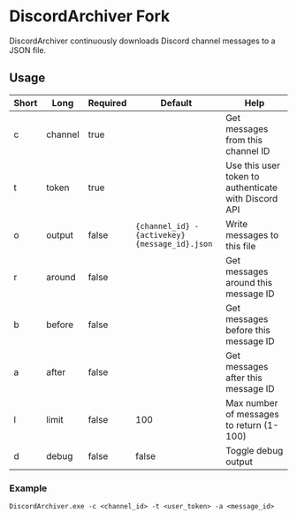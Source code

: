 # DiscordArchiver Fork

DiscordArchiver continuously downloads Discord channel messages to a JSON file.

## Usage

Short | Long | Required | Default | Help
--- | --- | --- | --- | ---
c | channel | true | | Get messages from this channel ID
t | token | true | | Use this user token to authenticate with Discord API
o | output | false | `{channel_id} - {activekey} {message_id}.json` | Write messages to this file
r | around | false | | Get messages around this message ID
b | before | false | | Get messages before this message ID
a | after | false | | Get messages after this message ID
l | limit | false | 100 | Max number of messages to return (1-100)
d | debug | false | false | Toggle debug output

### Example

`DiscordArchiver.exe -c <channel_id> -t <user_token> -a <message_id>`
